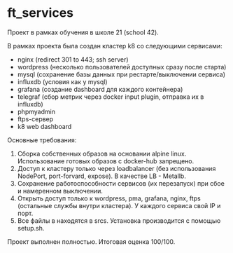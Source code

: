 # ft_services

Проект в рамках обучения в школе 21 (school 42).

В рамках проекта была создан кластер k8 со следующими сервисами:
- nginx (redirect 301 to 443; ssh server)
- wordpress (несколько пользователей доступных сразу после старта)
- mysql (сохранение базы данных при рестарте/выключении сервиса)
- influxdb (условия как у mysql)
- grafana (создание dashboard для каждого контейнера)
- telegraf (сбор метрик через docker input plugin, отправка их в influxdb)
- phpmyadmin
- ftps-сервер
- k8 web dashboard

Основные требования:
1. Сборка собственных образов на основании alpine linux. Использование готовых образов с docker-hub запрещено.
2. Доступ к кластеру только через loadbalancer (без использования NodePort, port-forvard, expose). В качестве LB - Metallb.
3. Сохранение работоспособности сервисов (их перезапуск) при сбое и намеренном выключении.
4. Открыть доступ только к wordpress, pma, grafana, nginx, ftps (остальные службы внутри кластера). У каждого сервиса свой IP и порт.
5. Все файлы в находятся в srcs. Установка производится с помощью setup.sh.

Проект выполнен полностью. Итоговая оценка 100/100.
